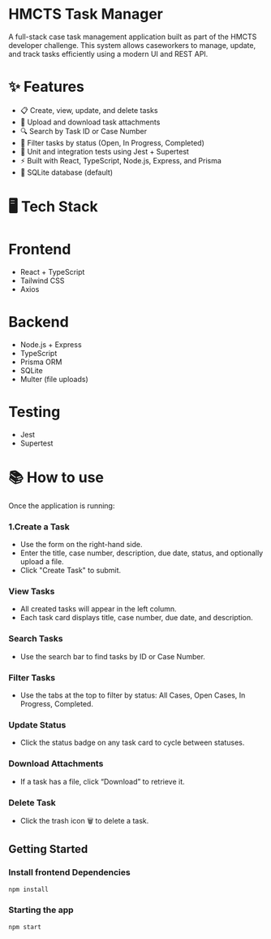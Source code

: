 # HMCTS Task Manager

A full-stack case task management application built as part of the HMCTS developer challenge. This system allows caseworkers to manage, update, and track tasks efficiently using a modern UI and REST API.


# ✨ Features

- 📋 Create, view, update, and delete tasks
- 📁 Upload and download task attachments
- 🔍 Search by Task ID or Case Number
- 🎯 Filter tasks by status (Open, In Progress, Completed)
- 🧪 Unit and integration tests using Jest + Supertest
- ⚡ Built with React, TypeScript, Node.js, Express, and Prisma
- 💾 SQLite database (default)


# 🖥️ Tech Stack

# Frontend
- React + TypeScript
- Tailwind CSS
- Axios

# Backend
- Node.js + Express
- TypeScript
- Prisma ORM
- SQLite
- Multer (file uploads)

# Testing
- Jest
- Supertest


# 📚 How to use

Once the application is running:

### 1.Create a Task
- Use the form on the right-hand side.
- Enter the title, case number, description, due date, status, and optionally upload a file.
- Click "Create Task" to submit.
### View Tasks
- All created tasks will appear in the left column.
- Each task card displays title, case number, due date, and description.
### Search Tasks
- Use the search bar to find tasks by ID or Case Number.
### Filter Tasks
- Use the tabs at the top to filter by status: All Cases, Open Cases, In Progress, Completed.
### Update Status
- Click the status badge on any task card to cycle between statuses.
### Download Attachments
- If a task has a file, click “Download” to retrieve it.
### Delete Task
- Click the trash icon 🗑️ to delete a task.

## Getting Started
### Install frontend Dependencies
```bash
npm install
```

### Starting the app
```bash
npm start
```






